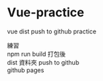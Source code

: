 # Vue-practice
vue dist push to github practice

練習 <br>
npm run build 打包後  <br>
dist 資料夾 push to github <br>
github pages <br>
